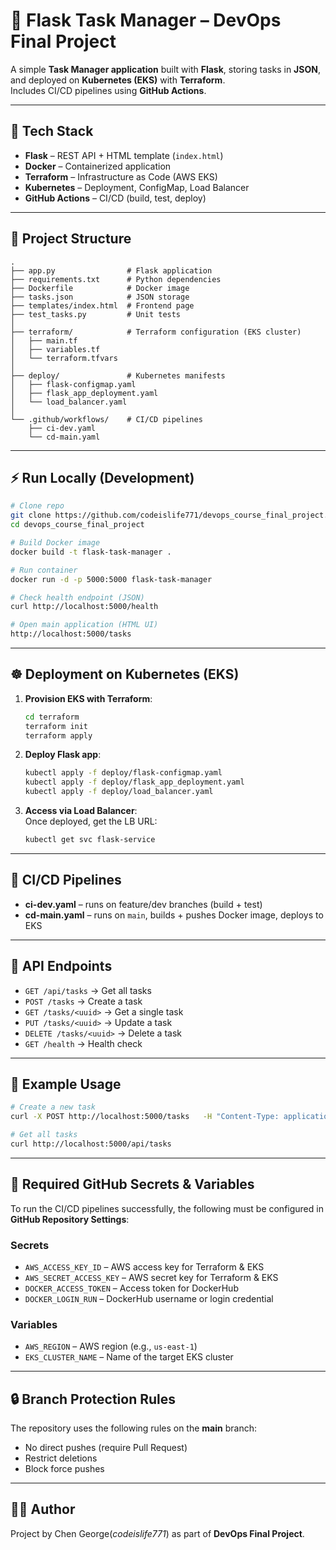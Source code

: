 # 📝 Flask Task Manager – DevOps Final Project

A simple **Task Manager application** built with **Flask**, storing tasks in **JSON**, and deployed on **Kubernetes (EKS)** with **Terraform**.  
Includes CI/CD pipelines using **GitHub Actions**.

---

## 🚀 Tech Stack
- **Flask** – REST API + HTML template (`index.html`)
- **Docker** – Containerized application
- **Terraform** – Infrastructure as Code (AWS EKS)
- **Kubernetes** – Deployment, ConfigMap, Load Balancer
- **GitHub Actions** – CI/CD (build, test, deploy)

---

## 📂 Project Structure
```
.
├── app.py                # Flask application
├── requirements.txt      # Python dependencies
├── Dockerfile            # Docker image
├── tasks.json            # JSON storage
├── templates/index.html  # Frontend page
├── test_tasks.py         # Unit tests
│
├── terraform/            # Terraform configuration (EKS cluster)
│   ├── main.tf
│   ├── variables.tf
│   └── terraform.tfvars
│
├── deploy/               # Kubernetes manifests
│   ├── flask-configmap.yaml
│   ├── flask_app_deployment.yaml
│   └── load_balancer.yaml
│
└── .github/workflows/    # CI/CD pipelines
    ├── ci-dev.yaml
    └── cd-main.yaml
```

---

## ⚡ Run Locally (Development)

```bash
# Clone repo
git clone https://github.com/codeislife771/devops_course_final_project.git
cd devops_course_final_project

# Build Docker image
docker build -t flask-task-manager .

# Run container
docker run -d -p 5000:5000 flask-task-manager

# Check health endpoint (JSON)
curl http://localhost:5000/health

# Open main application (HTML UI)
http://localhost:5000/tasks
```

---

## ☸️ Deployment on Kubernetes (EKS)

1. **Provision EKS with Terraform**:
   ```bash
   cd terraform
   terraform init
   terraform apply
   ```

2. **Deploy Flask app**:
   ```bash
   kubectl apply -f deploy/flask-configmap.yaml
   kubectl apply -f deploy/flask_app_deployment.yaml
   kubectl apply -f deploy/load_balancer.yaml
   ```

3. **Access via Load Balancer**:  
   Once deployed, get the LB URL:
   ```bash
   kubectl get svc flask-service
   ```

---

## 🔄 CI/CD Pipelines
- **ci-dev.yaml** – runs on feature/dev branches (build + test)  
- **cd-main.yaml** – runs on `main`, builds + pushes Docker image, deploys to EKS  

---

## 📌 API Endpoints
- `GET /api/tasks` → Get all tasks  
- `POST /tasks` → Create a task  
- `GET /tasks/<uuid>` → Get a single task  
- `PUT /tasks/<uuid>` → Update a task  
- `DELETE /tasks/<uuid>` → Delete a task  
- `GET /health` → Health check  

---

## 🧪 Example Usage

```bash
# Create a new task
curl -X POST http://localhost:5000/tasks   -H "Content-Type: application/json"   -d '{"name": "Learn DevOps", "author": "Student"}'

# Get all tasks
curl http://localhost:5000/api/tasks
```

---

## 🔑 Required GitHub Secrets & Variables

To run the CI/CD pipelines successfully, the following must be configured in **GitHub Repository Settings**:

### Secrets
- `AWS_ACCESS_KEY_ID` – AWS access key for Terraform & EKS
- `AWS_SECRET_ACCESS_KEY` – AWS secret key for Terraform & EKS
- `DOCKER_ACCESS_TOKEN` – Access token for DockerHub
- `DOCKER_LOGIN_RUN` – DockerHub username or login credential

### Variables
- `AWS_REGION` – AWS region (e.g., `us-east-1`)
- `EKS_CLUSTER_NAME` – Name of the target EKS cluster

---

## 🔒 Branch Protection Rules
The repository uses the following rules on the **main** branch:
- No direct pushes (require Pull Request)
- Restrict deletions
- Block force pushes

---

## 👨‍💻 Author
Project by Chen George(*codeislife771*) as part of **DevOps Final Project**.
